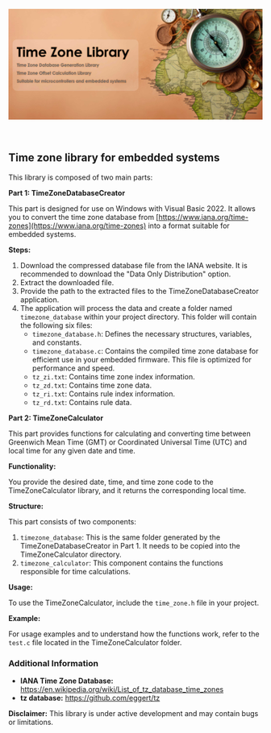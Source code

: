 ![TimeZone Library](https://github.com/bakhshipoor/TimeZone/blob/master/assets/time_zone_header_image.jpg?raw=true)

<br />

## Time zone library for embedded systems

This library is composed of two main parts:

**Part 1: TimeZoneDatabaseCreator**

This part is designed for use on Windows with Visual Basic 2022. It allows you to convert the time zone database from [https://www.iana.org/time-zones](https://www.iana.org/time-zones) into a format suitable for embedded systems.

**Steps:**

1.  Download the compressed database file from the IANA website. It is recommended to download the "Data Only Distribution" option.
2.  Extract the downloaded file.
3.  Provide the path to the extracted files to the TimeZoneDatabaseCreator application.
4.  The application will process the data and create a folder named `timezone_database` within your project directory. This folder will contain the following six files:
    *   `timezone_database.h`: Defines the necessary structures, variables, and constants.
    *   `timezone_database.c`: Contains the compiled time zone database for efficient use in your embedded firmware. This file is optimized for performance and speed.
    *   `tz_zi.txt`: Contains time zone index information.
    *   `tz_zd.txt`: Contains time zone data.
    *   `tz_ri.txt`: Contains rule index information.
    *   `tz_rd.txt`: Contains rule data.

**Part 2: TimeZoneCalculator**

This part provides functions for calculating and converting time between Greenwich Mean Time (GMT) or Coordinated Universal Time (UTC) and local time for any given date and time.

**Functionality:**

You provide the desired date, time, and time zone code to the TimeZoneCalculator library, and it returns the corresponding local time.

**Structure:**

This part consists of two components:

1.  `timezone_database`: This is the same folder generated by the TimeZoneDatabaseCreator in Part 1. It needs to be copied into the TimeZoneCalculator directory.
2.  `timezone_calculator`: This component contains the functions responsible for time calculations.

**Usage:**

To use the TimeZoneCalculator, include the `time_zone.h` file in your project.

**Example:**

For usage examples and to understand how the functions work, refer to the `test.c` file located in the TimeZoneCalculator folder.

### Additional Information

* **IANA Time Zone Database:** https://en.wikipedia.org/wiki/List_of_tz_database_time_zones
* **tz database:** https://github.com/eggert/tz

**Disclaimer:** This library is under active development and may contain bugs or limitations.

